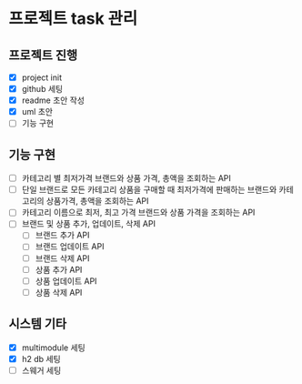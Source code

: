 # 프로젝트 task 관리
## 프로젝트 진행
- [x] project init
- [x] github 세팅
- [x] readme 초안 작성
- [x] uml 초안
- [ ] 기능 구현

## 기능 구현
- [ ] 카테고리 별 최저가격 브랜드와 상품 가격, 총액을 조회하는 API
- [ ] 단일 브랜드로 모든 카테고리 상품을 구매할 때 최저가격에 판매하는 브랜드와 카테고리의 상품가격, 총액을 조회하는 API
- [ ] 카테고리 이름으로 최저, 최고 가격 브랜드와 상품 가격을 조회하는 API
- [ ] 브랜드 및 상품 추가, 업데이트, 삭제 API
  - [ ] 브랜드 추가 API
  - [ ] 브랜드 업데이트 API
  - [ ] 브랜드 삭제 API
  - [ ] 상품 추가 API
  - [ ] 상품 업데이트 API
  - [ ] 상품 삭제 API

## 시스템 기타
- [x] multimodule 세팅
- [x] h2 db 세팅
- [ ] 스웨거 세팅
